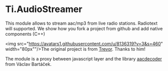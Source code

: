 Ti.AudioStreamer
================

This module allows to stream aac/mp3 from live radio stations. Radiotext will supported. We show how you fork a project from github and add native components (C++)

<img src="https://avatars1.githubusercontent.com/u/8136319?v=3&s=460" width="80px""/>The original project is from [Trevor](https://github.com/trevorf). Thanks to him! 

The module is a proxy between javascript layer and the library [aacdecoder](https://github.com/vbartacek/aacdecoder-android) from Václav Bartáček.

